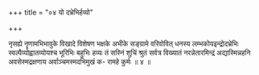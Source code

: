 +++
title = "०४ यो दभ्रेभिर्हव्यो"

+++

नृसह्ये नॄणामभिभावुके विखादे विशेषण भक्षके अभीके सङ्ग्रामे वरिवोवित् धनस्य लम्भकोयइन्द्रोदभ्रेभिः स्वल्पैव्योह्वातव्योयश्च भूरिभिः बहुभिः हव्यः तं सस्निं शुचिं श्रुतं सर्वत्र विख्यातं नरन्नेतारमिन्द्रं अद्यास्मिन्नहनि अवसेस्मद्रक्षणाय अर्वाञ्चमस्मदभिमुखं क- रामहे कुर्मः ॥ ४ ॥